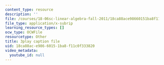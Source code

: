 ```yaml
---
content_type: resource
description: ''
file: /courses/18-06sc-linear-algebra-fall-2011/18ca88ace98660151ba8f11c0f333820_lGGDIGizcQ0.srt
file_type: application/x-subrip
learning_resource_types: []
ocw_type: OCWFile
resourcetype: Other
title: 3play caption file
uid: 18ca88ac-e986-6015-1ba8-f11c0f333820
video_metadata:
  youtube_id: null
---
```

